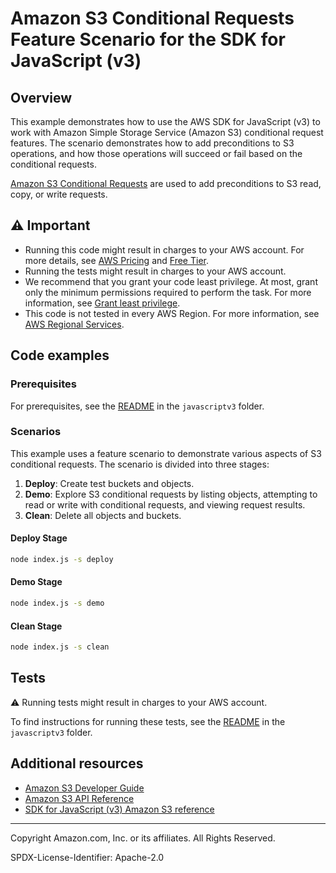 # Amazon S3 Conditional Requests Feature Scenario for the SDK for JavaScript (v3)

## Overview

This example demonstrates how to use the AWS SDK for JavaScript (v3) to work with Amazon Simple Storage Service (Amazon S3) conditional request features. The scenario demonstrates how to add preconditions to S3 operations, and how those operations will succeed or fail based on the conditional requests.

[Amazon S3 Conditional Requests](https://docs.aws.amazon.com/AmazonS3/latest/userguide/conditional-requests.html) are used to add preconditions to S3 read, copy, or write requests.

## ⚠ Important

- Running this code might result in charges to your AWS account. For more details, see [AWS Pricing](https://aws.amazon.com/pricing/) and [Free Tier](https://aws.amazon.com/free/).
- Running the tests might result in charges to your AWS account.
- We recommend that you grant your code least privilege. At most, grant only the minimum permissions required to perform the task. For more information, see [Grant least privilege](https://docs.aws.amazon.com/IAM/latest/UserGuide/best-practices.html#grant-least-privilege).
- This code is not tested in every AWS Region. For more information, see [AWS Regional Services](https://aws.amazon.com/about-aws/global-infrastructure/regional-product-services).

## Code examples

### Prerequisites

For prerequisites, see the [README](../../../../README.md#prerequisites) in the `javascriptv3` folder.

### Scenarios

This example uses a feature scenario to demonstrate various aspects of S3 conditional requests. The scenario is divided into three stages:

1. **Deploy**: Create test buckets and objects.
2. **Demo**: Explore S3 conditional requests by listing objects, attempting to read or write with conditional requests, and viewing request results.
3. **Clean**: Delete all objects and buckets.

#### Deploy Stage

```bash
node index.js -s deploy
```

#### Demo Stage

```bash
node index.js -s demo
```

#### Clean Stage

```bash
node index.js -s clean
```

## Tests

⚠ Running tests might result in charges to your AWS account.

To find instructions for running these tests, see the [README](../../../../README.md#tests) in the `javascriptv3` folder.

## Additional resources

- [Amazon S3 Developer Guide](https://docs.aws.amazon.com/AmazonS3/latest/userguide/object-lock.html)
- [Amazon S3 API Reference](https://docs.aws.amazon.com/AmazonS3/latest/API/Welcome.html)
- [SDK for JavaScript (v3) Amazon S3 reference](https://docs.aws.amazon.com/AWSJavaScriptSDK/v3/latest/clients/client-s3/index.html)

---

Copyright Amazon.com, Inc. or its affiliates. All Rights Reserved.

SPDX-License-Identifier: Apache-2.0